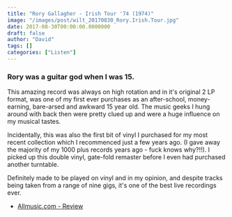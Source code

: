 ```yaml
---
title: "Rory Gallagher - Irish Tour '74 (1974)"
image: "/images/post/wilt_20170830_Rory.Irish.Tour.jpg"
date: 2017-08-30T00:00:00.0000000
draft: false
author: "David"
tags: []
categories: ["Listen"]
---
```

### Rory was a guitar god when I was 15.

 This amazing record was always on high rotation and in it's original 2 LP format, was one of my first ever purchases as an after-school, money-earning, bare-arsed and awkward 15 year old. The music geeks I hung around with back then were pretty clued up and were a huge influence on my musical tastes. 

 Incidentally, this was also the first bit of vinyl I purchased for my most recent collection which I recommenced just a few years ago. (I gave away the majority of my 1000 plus records years ago - fuck knows why?!!). I picked up this double vinyl, gate-fold remaster before I even had purchased another turntable.

 Definitely made to be played on vinyl and in my opinion, and despite tracks being taken from a range of nine gigs, it's one of the best live recordings ever.

-  [Allmusic.com - Review](http://www.allmusic.com/album/irish-tour-mw0000196302)